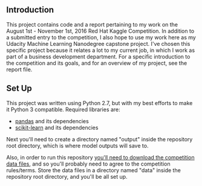 ## Introduction
This project contains code and a report pertaining to my work on the
August 1st - November 1st, 2016 Red Hat Kaggle Competition. In addition
to a submitted entry to the competition, I also hope to use my work here
as my Udacity Machine Learning Nanodegree capstone project. I've chosen
this specific project because it relates a lot to my current job, in
which I work as part of a business development department. For a
specific introduction to the competition and its goals, and for an
overview of my project, see the report file.

## Set Up
This project was written using Python 2.7, but with my best efforts to
make it Python 3 compatible. Required libraries are:

* [pandas](http://pandas.pydata.org/) and its dependencies
* [scikit-learn](http://scikit-learn.org/) and its dependencies

Next you'll need to create a directory named "output" inside the
repository root directory, which is where model outputs will save to.

Also, in order to run this repository
[you'll need to download the competition data files](https://www.kaggle.com/c/predicting-red-hat-business-value/data),
and so you'll probably need to agree to the competition rules/terms.
Store the data files in a directory named "data" inside the repository
root directory, and you'll be all set up.